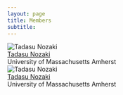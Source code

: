 ```yaml
---
layout: page
title: Members
subtitle: 
---
```



<div class="people-grid">
  <div class="person-card">
    <img src="/assets/img/crepe.jpg" alt="Tadasu Nozaki">
    <div class="name"><a href="https://www.umass.edu/molecular-cellular/about/directory/tadasu-nozaki" target="_blank">Tadasu Nozaki</a></div>
    <div class="affiliation">University of Massachusetts Amherst</div>
  </div>
  
  <div class="person-card">
    <img src="/assets/img/crepe.jpg" alt="Tadasu Nozaki">
    <div class="name"><a href="https://www.umass.edu/molecular-cellular/about/directory/tadasu-nozaki" target="_blank">Tadasu Nozaki</a></div>
    <div class="affiliation">University of Massachusetts Amherst</div>
  </div>
  
  <!-- 他の人物も同様に -->
</div>
